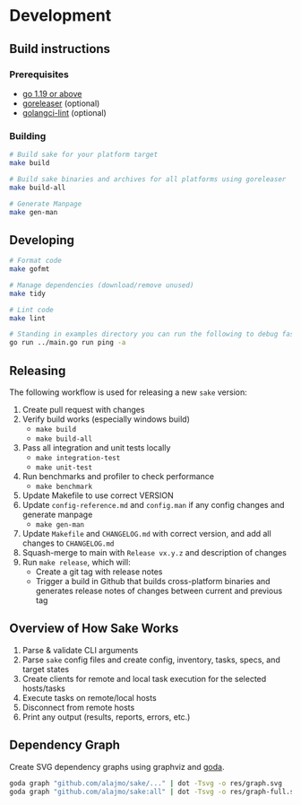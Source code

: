 # Development

## Build instructions

### Prerequisites

- [go 1.19 or above](https://golang.org/doc/install)
- [goreleaser](https://goreleaser.com/install/) (optional)
- [golangci-lint](https://github.com/golangci/golangci-lint) (optional)

### Building

```bash
# Build sake for your platform target
make build

# Build sake binaries and archives for all platforms using goreleaser
make build-all

# Generate Manpage
make gen-man
```

## Developing

```bash
# Format code
make gofmt

# Manage dependencies (download/remove unused)
make tidy

# Lint code
make lint

# Standing in examples directory you can run the following to debug faster
go run ../main.go run ping -a
```

## Releasing

The following workflow is used for releasing a new `sake` version:

1. Create pull request with changes
2. Verify build works (especially windows build)
   - `make build`
   - `make build-all`
3. Pass all integration and unit tests locally
   - `make integration-test`
   - `make unit-test`
4. Run benchmarks and profiler to check performance
   - `make benchmark`
5. Update Makefile to use correct VERSION
6. Update `config-reference.md` and `config.man` if any config changes and generate manpage
   - `make gen-man`
7. Update `Makefile` and `CHANGELOG.md` with correct version, and add all changes to `CHANGELOG.md`
8. Squash-merge to main with `Release vx.y.z` and description of changes
9. Run `make release`, which will:
   - Create a git tag with release notes
   - Trigger a build in Github that builds cross-platform binaries and generates release notes of changes between current and previous tag

## Overview of How Sake Works

1. Parse & validate CLI arguments
2. Parse `sake` config files and create config, inventory, tasks, specs, and target states
3. Create clients for remote and local task execution for the selected hosts/tasks
4. Execute tasks on remote/local hosts
6. Disconnect from remote hosts
7. Print any output (results, reports, errors, etc.)

## Dependency Graph

Create SVG dependency graphs using graphviz and [goda](https://github.com/loov/goda).

```bash
goda graph "github.com/alajmo/sake/..." | dot -Tsvg -o res/graph.svg
goda graph "github.com/alajmo/sake:all" | dot -Tsvg -o res/graph-full.svg
```

